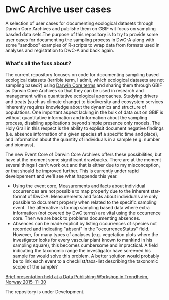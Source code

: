 # DwC Archive user cases

A selection of user cases for documenting ecological datasets through Darwin Core Archives and publishe them on GBIF wit focus on sampling basded data sets.The purpose of this repository is to try to provide some user cases for documenting the sampling process in DwC-A along with some "sandbox" examples of R-scripts to wrap data from formats used in analyses and registration to DwC-A and back again. 

### What's all the fuss about? 
The current repository focuses on code for documenting sampling based ecological datasets (terrible term, I admit, which ecological datasets are not sampling based?) using [Darwin Core terms](http://rs.tdwg.org/dwc/terms/index.htm) and sharing them through GBIF as Darwin Core Archives so that they can be used in research and management with a quantitative ecological approaches. Studying drivers and treats (such as climate change) to biodiversity and ecosystem services inherently requires knowledge about the dynamics and structure of populations. One important aspect lacking in the bulk of data out on GBIF is without quantitative information and information about the sampling process, disabling applications beyond simple presence only models. The Holy Grail in this respect is the ability to explisit document negative findings (i.e. absence information of a given species at a specific time and place), and information about the quantity of individuals in a sample (e.g. number and biomass). 

The new Event Core of Darwin Core Archives offers these possibilities, but have at the moment some significant drawbacks. There are at the moment several things I can't work out and that is either due to my misconception, or that should be improved further. This is currently under rapid developement and we'll see what happends this year. 
* Using the event core, Measurements and facts about individual occurrences are not possible to map properly due to the inherent star-format of DwC-A. Measurements and facts about individuals are only possible to document properly when related to the specific sampling event. The alternative is to map sampling based data where extra information (not covered by DwC terms) are vital using the occurrence core. Then we are back to problems documenting absences. 
* Absences can be made explicit by listing occurrences of species not recorded and indicating "absent" in the "occurrenceStatus" field. However, for many types of analyses (e.g. vegetation plots where the investigator looks for every vascular plant known to mankind in his sampling square), this becomes cumbersome and impractical. A field indicating the taxonomic range the investigator have screened his sample for would solve this problem. A better solution would probably be to link each event to a checklist/taxa-list describing the taxonomic scope of the sample?



[Brief presentation held at a Data Publishing Workshop in Trondheim, Norway 2015-11-30](https://goo.gl/rntxpT)

The repository is under Development.

